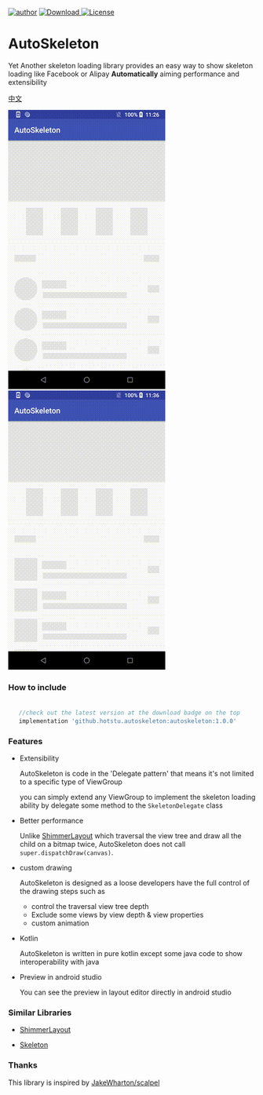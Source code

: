 [![author](https://img.shields.io/badge/author-hglf-blue.svg)](https://github.com/hotstu)
[![Download](https://api.bintray.com/packages/hglf/maven/AutoSkeleton/images/download.svg) ](https://bintray.com/hglf/maven/AutoSkeleton/_latestVersion)
[![License](https://img.shields.io/badge/License-Apache%202.0-blue.svg)](https://opensource.org/licenses/Apache-2.0)


AutoSkeleton
===============
Yet Another skeleton loading library provides an easy way to show skeleton loading like Facebook or Alipay **Automatically** aiming performance and extensibility

[中文](/README_CN.md)

![demo1][demo1] ![demo1][demo2]


### How to include 
 ```groovy

    //check out the latest version at the download badge on the top
    implementation 'github.hotstu.autoskeleton:autoskeleton:1.0.0'

 ```
### Features

* Extensibility

  AutoSkeleton is code in the 'Delegate pattern' that means it's not limited to a specific type of ViewGroup
  
  you can simply extend any ViewGroup to implement the skeleton loading ability by delegate some method to the `SkeletonDelegate` class

* Better performance

  Unlike [ShimmerLayout][1] which traversal the view tree  and draw all the child on a bitmap twice, AutoSkeleton does not call `super.dispatchDraw(canvas)`.

* custom drawing

  AutoSkeleton is designed as a loose developers have the full control of the drawing steps such as
  
    * control the traversal view tree depth
    * Exclude some views by view depth & view properties
    * custom animation
  
* Kotlin 

  AutoSkeleton is written in pure kotlin except some java code to show interoperability with java
  
* Preview in android studio 

  You can see the preview  in layout editor directly in android studio
 
### Similar Libraries

* [ShimmerLayout][1]

* [Skeleton][2]

### Thanks

This library is inspired by [JakeWharton/scalpel](https://github.com/JakeWharton/scalpel)



[1]: https://github.com/team-supercharge/ShimmerLayout
[2]: https://github.com/ethanhua/Skeleton
[demo1]: /screenshots/demo1.gif
[demo2]: /screenshots/demo2.gif
[demo]: /screenshots/demo.gif